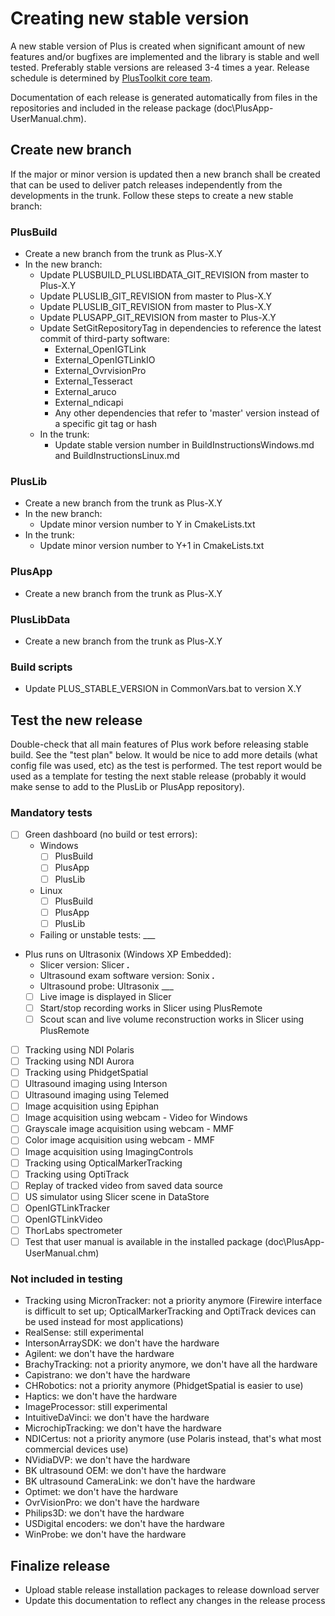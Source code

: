 # Creating new stable version

A new stable version of Plus is created when significant amount of new features and/or bugfixes are implemented and the library is stable and well tested. Preferably stable versions are released 3-4 times a year. Release schedule is determined by [PlusToolkit core team](https://github.com/orgs/PlusToolkit/teams/core-team).

Documentation of each release is generated automatically from files in the repositories and included in the release package (doc\PlusApp-UserManual.chm).

## Create new branch

If the major or minor version is updated then a new branch shall be created that can be used to deliver patch releases independently from the developments in the trunk. Follow these steps to create a new stable branch:

### PlusBuild
  - Create a new branch from the trunk as Plus-X.Y
  - In the new branch:
    - Update PLUSBUILD_PLUSLIBDATA_GIT_REVISION from master to Plus-X.Y
    - Update PLUSLIB_GIT_REVISION from master to Plus-X.Y
    - Update PLUSLIB_GIT_REVISION from master to Plus-X.Y
    - Update PLUSAPP_GIT_REVISION from master to Plus-X.Y
    - Update SetGitRepositoryTag in dependencies to reference the latest commit of third-party software:
      - External_OpenIGTLink
      - External_OpenIGTLinkIO
      - External_OvrvisionPro
      - External_Tesseract
      - External_aruco
      - External_ndicapi
      - Any other dependencies that refer to 'master' version instead of a specific git tag or hash
    - In the trunk:
      - Update stable version number in BuildInstructionsWindows.md and BuildInstructionsLinux.md

### PlusLib
  - Create a new branch from the trunk as Plus-X.Y
  - In the new branch:
    - Update minor version number to Y in CmakeLists.txt
  - In the trunk:
    - Update minor version number to Y+1 in CmakeLists.txt

### PlusApp
  - Create a new branch from the trunk as Plus-X.Y

### PlusLibData
  - Create a new branch from the trunk as Plus-X.Y

### Build scripts
  - Update PLUS_STABLE_VERSION in CommonVars.bat to version X.Y

## Test the new release

Double-check that all main features of Plus work before releasing stable build. See the "test plan" below. It would be nice to add more details (what config file was used, etc) as the test is performed. The test report would be used as a template for testing the next stable release (probably it would make sense to add to the PlusLib or PlusApp repository).

### Mandatory tests

- [ ] Green dashboard (no build or test errors):
  - Windows
    - [ ] PlusBuild
    - [ ] PlusApp
    - [ ] PlusLib
  - Linux
    - [ ] PlusBuild
    - [ ] PlusApp
    - [ ] PlusLib
  - Failing or unstable tests: ___
- Plus runs on Ultrasonix (Windows XP Embedded):
  - Slicer version: Slicer ___.___
  - Ultrasound exam software version: Sonix ___.___
  - Ultrasound probe: Ultrasonix ___
  - [ ] Live image is displayed in Slicer
  - [ ] Start/stop recording works in Slicer using PlusRemote
  - [ ] Scout scan and live volume reconstruction works in Slicer using PlusRemote
- [ ] Tracking using NDI Polaris
- [ ] Tracking using NDI Aurora
- [ ] Tracking using PhidgetSpatial
- [ ] Ultrasound imaging using Interson
- [ ] Ultrasound imaging using Telemed
- [ ] Image acquisition using Epiphan
- [ ] Image acquisition using webcam - Video for Windows
- [ ] Grayscale image acquisition using webcam - MMF
- [ ] Color image acquisition using webcam - MMF
- [ ] Image acquisition using ImagingControls
- [ ] Tracking using OpticalMarkerTracking
- [ ] Tracking using OptiTrack
- [ ] Replay of tracked video from saved data source
- [ ] US simulator using Slicer scene in DataStore
- [ ] OpenIGTLinkTracker
- [ ] OpenIGTLinkVideo
- [ ] ThorLabs spectrometer
- [ ] Test that user manual is available in the installed package (doc\PlusApp-UserManual.chm)

### Not included in testing

- Tracking using MicronTracker: not a priority anymore (Firewire interface is difficult to set up; OpticalMarkerTracking and OptiTrack devices can be used instead for most applications)
- RealSense: still experimental
- IntersonArraySDK: we don't have the hardware
- Agilent: we don't have the hardware
- BrachyTracking: not a priority anymore, we don't have all the hardware
- Capistrano: we don't have the hardware
- CHRobotics: not a priority anymore (PhidgetSpatial is easier to use)
- Haptics: we don't have the hardware
- ImageProcessor: still experimental
- IntuitiveDaVinci: we don't have the hardware
- MicrochipTracking: we don't have the hardware
- NDICertus: not a priority anymore (use Polaris instead, that's what most commercial devices use)
- NVidiaDVP: we don't have the hardware
- BK ultrasound OEM: we don't have the hardware
- BK ultrasound CameraLink: we don't have the hardware
- Optimet: we don't have the hardware
- OvrVisionPro: we don't have the hardware
- Philips3D: we don't have the hardware
- USDigital encoders: we don't have the hardware
- WinProbe: we don't have the hardware

## Finalize release

- Upload stable release installation packages to release download server
- Update this documentation to reflect any changes in the release process
